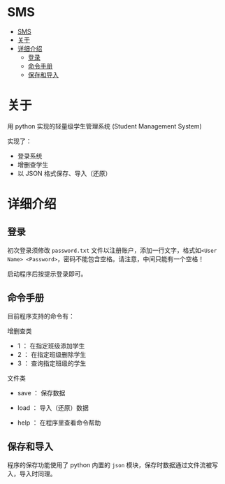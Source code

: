 # SMS

- [SMS](#sms)
- [关于](#关于)
- [详细介绍](#详细介绍)
  - [登录](#登录)
  - [命令手册](#命令手册)
  - [保存和导入](#保存和导入)

# 关于

用 python 实现的轻量级学生管理系统 (Student Management System)

实现了：

- 登录系统
- 增删查学生
- 以 JSON 格式保存、导入（还原）

# 详细介绍

## 登录

初次登录须修改 `password.txt` 文件以注册账户，添加一行文字，格式如`<User Name> <Password>`，密码不能包含空格。请注意，中间只能有一个空格！

启动程序后按提示登录即可。

## 命令手册

目前程序支持的命令有：

增删查类

- 1 ： 在指定班级添加学生
- 2 ： 在指定班级删除学生
- 3 ： 查询指定班级的学生

文件类

- save ： 保存数据
- load ： 导入（还原）数据

- help ： 在程序里查看命令帮助

## 保存和导入

程序的保存功能使用了 python 内置的 `json` 模块，保存时数据通过文件流被写入，导入时同理。